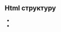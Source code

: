 ## Html структуру

<div class="g-sidebar ">
  <a class="sidebar-logo">
    <Logo />
  </a>
  <ul class="nav">
    <li class="nav-item">
      <a href="/home" class="nav-link active">
        <Home />
      </a>
    </li>
    <li class="nav-item">
      <a href="/weather" class="nav-link active">
        <Weather />
      </a>
    </li>
  </ul>
</div>